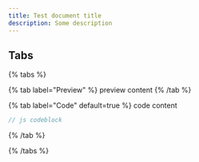 ```yaml
---
title: Test document title
description: Some description
---
```


## Tabs

{% tabs %}

{% tab label="Preview" %}
preview content
{% /tab %}

{% tab label="Code" default=true %}
code content

```js
// js codeblock
```

{% /tab %}

{% /tabs %}
